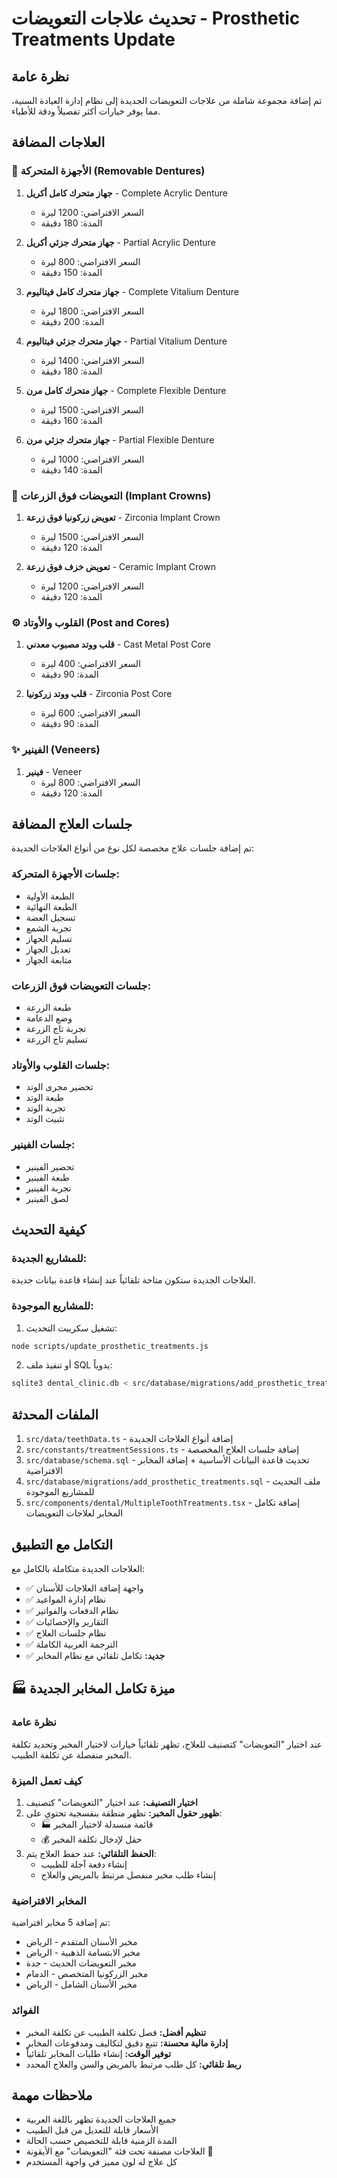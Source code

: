 # تحديث علاجات التعويضات - Prosthetic Treatments Update

## نظرة عامة
تم إضافة مجموعة شاملة من علاجات التعويضات الجديدة إلى نظام إدارة العيادة السنية، مما يوفر خيارات أكثر تفصيلاً ودقة للأطباء.

## العلاجات المضافة

### 🦷 الأجهزة المتحركة (Removable Dentures)
1. **جهاز متحرك كامل أكريل** - Complete Acrylic Denture
   - السعر الافتراضي: 1200 ليرة
   - المدة: 180 دقيقة

2. **جهاز متحرك جزئي أكريل** - Partial Acrylic Denture
   - السعر الافتراضي: 800 ليرة
   - المدة: 150 دقيقة

3. **جهاز متحرك كامل فيتاليوم** - Complete Vitalium Denture
   - السعر الافتراضي: 1800 ليرة
   - المدة: 200 دقيقة

4. **جهاز متحرك جزئي فيتاليوم** - Partial Vitalium Denture
   - السعر الافتراضي: 1400 ليرة
   - المدة: 180 دقيقة

5. **جهاز متحرك كامل مرن** - Complete Flexible Denture
   - السعر الافتراضي: 1500 ليرة
   - المدة: 160 دقيقة

6. **جهاز متحرك جزئي مرن** - Partial Flexible Denture
   - السعر الافتراضي: 1000 ليرة
   - المدة: 140 دقيقة

### 🔩 التعويضات فوق الزرعات (Implant Crowns)
1. **تعويض زركونيا فوق زرعة** - Zirconia Implant Crown
   - السعر الافتراضي: 1500 ليرة
   - المدة: 120 دقيقة

2. **تعويض خزف فوق زرعة** - Ceramic Implant Crown
   - السعر الافتراضي: 1200 ليرة
   - المدة: 120 دقيقة

### ⚙️ القلوب والأوتاد (Post and Cores)
1. **قلب ووتد مصبوب معدني** - Cast Metal Post Core
   - السعر الافتراضي: 400 ليرة
   - المدة: 90 دقيقة

2. **قلب ووتد زركونيا** - Zirconia Post Core
   - السعر الافتراضي: 600 ليرة
   - المدة: 90 دقيقة

### ✨ الفينير (Veneers)
1. **فينير** - Veneer
   - السعر الافتراضي: 800 ليرة
   - المدة: 120 دقيقة

## جلسات العلاج المضافة

تم إضافة جلسات علاج مخصصة لكل نوع من أنواع العلاجات الجديدة:

### جلسات الأجهزة المتحركة:
- الطبعة الأولية
- الطبعة النهائية
- تسجيل العضة
- تجربة الشمع
- تسليم الجهاز
- تعديل الجهاز
- متابعة الجهاز

### جلسات التعويضات فوق الزرعات:
- طبعة الزرعة
- وضع الدعامة
- تجربة تاج الزرعة
- تسليم تاج الزرعة

### جلسات القلوب والأوتاد:
- تحضير مجرى الوتد
- طبعة الوتد
- تجربة الوتد
- تثبيت الوتد

### جلسات الفينير:
- تحضير الفينير
- طبعة الفينير
- تجربة الفينير
- لصق الفينير

## كيفية التحديث

### للمشاريع الجديدة:
العلاجات الجديدة ستكون متاحة تلقائياً عند إنشاء قاعدة بيانات جديدة.

### للمشاريع الموجودة:
1. تشغيل سكريبت التحديث:
```bash
node scripts/update_prosthetic_treatments.js
```

2. أو تنفيذ ملف SQL يدوياً:
```bash
sqlite3 dental_clinic.db < src/database/migrations/add_prosthetic_treatments.sql
```

## الملفات المحدثة

1. `src/data/teethData.ts` - إضافة أنواع العلاجات الجديدة
2. `src/constants/treatmentSessions.ts` - إضافة جلسات العلاج المخصصة
3. `src/database/schema.sql` - تحديث قاعدة البيانات الأساسية + إضافة المخابر الافتراضية
4. `src/database/migrations/add_prosthetic_treatments.sql` - ملف التحديث للمشاريع الموجودة
5. `src/components/dental/MultipleToothTreatments.tsx` - إضافة تكامل المخابر لعلاجات التعويضات

## التكامل مع التطبيق

العلاجات الجديدة متكاملة بالكامل مع:
- ✅ واجهة إضافة العلاجات للأسنان
- ✅ نظام إدارة المواعيد
- ✅ نظام الدفعات والفواتير
- ✅ التقارير والإحصائيات
- ✅ نظام جلسات العلاج
- ✅ الترجمة العربية الكاملة
- ✅ **جديد:** تكامل تلقائي مع نظام المخابر

## 🏭 ميزة تكامل المخابر الجديدة

### نظرة عامة
عند اختيار "التعويضات" كتصنيف للعلاج، تظهر تلقائياً خيارات لاختيار المخبر وتحديد تكلفة المخبر منفصلة عن تكلفة الطبيب.

### كيف تعمل الميزة
1. **اختيار التصنيف:** عند اختيار "التعويضات" كتصنيف
2. **ظهور حقول المخبر:** تظهر منطقة بنفسجية تحتوي على:
   - 🏭 قائمة منسدلة لاختيار المخبر
   - 💰 حقل لإدخال تكلفة المخبر
3. **الحفظ التلقائي:** عند حفظ العلاج يتم:
   - إنشاء دفعة آجلة للطبيب
   - إنشاء طلب مخبر منفصل مرتبط بالمريض والعلاج

### المخابر الافتراضية
تم إضافة 5 مخابر افتراضية:
- مخبر الأسنان المتقدم - الرياض
- مخبر الابتسامة الذهبية - الرياض
- مخبر التعويضات الحديث - جدة
- مخبر الزركونيا المتخصص - الدمام
- مخبر الأسنان الشامل - الرياض

### الفوائد
- **تنظيم أفضل:** فصل تكلفة الطبيب عن تكلفة المخبر
- **إدارة مالية محسنة:** تتبع دقيق لتكاليف ومدفوعات المخابر
- **توفير الوقت:** إنشاء طلبات المخابر تلقائياً
- **ربط تلقائي:** كل طلب مرتبط بالمريض والسن والعلاج المحدد

## ملاحظات مهمة

- جميع العلاجات الجديدة تظهر باللغة العربية
- الأسعار قابلة للتعديل من قبل الطبيب
- المدة الزمنية قابلة للتخصيص حسب الحالة
- العلاجات مصنفة تحت فئة "التعويضات" مع الأيقونة 👑
- كل علاج له لون مميز في واجهة المستخدم

